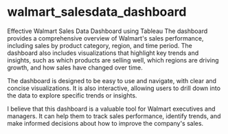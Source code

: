 # walmart_salesdata_dashboard
Effective Walmart Sales Data Dashboard using Tableau
The dashboard provides a comprehensive overview of Walmart's sales performance, including sales by product category, region, and time period. The dashboard also includes visualizations that highlight key trends and insights, such as which products are selling well, which regions are driving growth, and how sales have changed over time.

The dashboard is designed to be easy to use and navigate, with clear and concise visualizations. It is also interactive, allowing users to drill down into the data to explore specific trends or insights.

I believe that this dashboard is a valuable tool for Walmart executives and managers. It can help them to track sales performance, identify trends, and make informed decisions about how to improve the company's sales.
